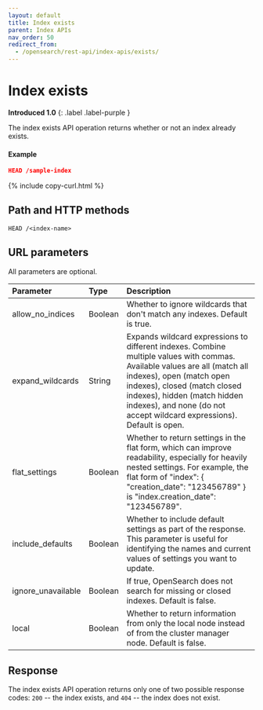 ```yaml
---
layout: default
title: Index exists
parent: Index APIs
nav_order: 50
redirect_from:
  - /opensearch/rest-api/index-apis/exists/
---
```


# Index exists
**Introduced 1.0**
{: .label .label-purple }

The index exists API operation returns whether or not an index already exists.

#### Example

```json
HEAD /sample-index
```
{% include copy-curl.html %}

## Path and HTTP methods

```
HEAD /<index-name>
```

## URL parameters

All parameters are optional.

Parameter | Type | Description
:--- | :--- | :---
allow_no_indices | Boolean | Whether to ignore wildcards that don't match any indexes. Default is true.
expand_wildcards | String | Expands wildcard expressions to different indexes. Combine multiple values with commas. Available values are all (match all indexes), open (match open indexes), closed (match closed indexes), hidden (match hidden indexes), and none (do not accept wildcard expressions). Default is open.
flat_settings | Boolean | Whether to return settings in the flat form, which can improve readability, especially for heavily nested settings. For example, the flat form of "index": { "creation_date": "123456789" } is "index.creation_date": "123456789".
include_defaults | Boolean | Whether to include default settings as part of the response. This parameter is useful for identifying the names and current values of settings you want to update.
ignore_unavailable | Boolean | If true, OpenSearch does not search for missing or closed indexes. Default is false.
local | Boolean | Whether to return information from only the local node instead of from the cluster manager node. Default is false.


## Response

The index exists API operation returns only one of two possible response codes: `200` -- the index exists, and `404` -- the index does not exist.
